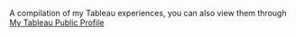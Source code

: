 A compilation of my Tableau experiences, you can also view them through [My Tableau Public Profile](https://public.tableau.com/profile/bok.wu#!/)
